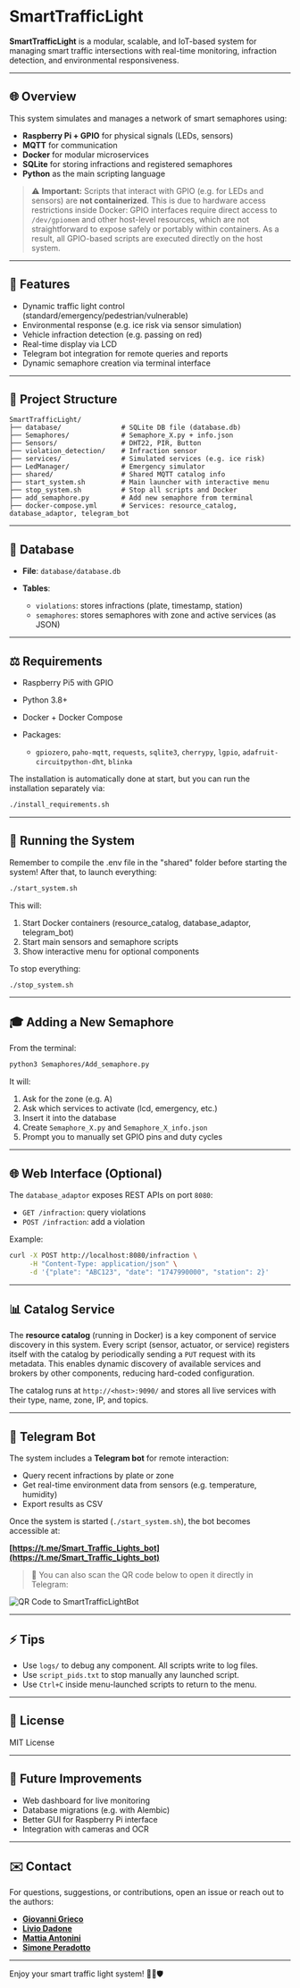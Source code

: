 # SmartTrafficLight

**SmartTrafficLight** is a modular, scalable, and IoT-based system for managing smart traffic intersections with real-time monitoring, infraction detection, and environmental responsiveness.

---

## 🌐 Overview

This system simulates and manages a network of smart semaphores using:

* **Raspberry Pi + GPIO** for physical signals (LEDs, sensors)
* **MQTT** for communication
* **Docker** for modular microservices
* **SQLite** for storing infractions and registered semaphores
* **Python** as the main scripting language

> ⚠️ **Important:** Scripts that interact with GPIO (e.g. for LEDs and sensors) are **not containerized**. This is due to hardware access restrictions inside Docker: GPIO interfaces require direct access to `/dev/gpiomem` and other host-level resources, which are not straightforward to expose safely or portably within containers. As a result, all GPIO-based scripts are executed directly on the host system.

---

## 🚧 Features

* Dynamic traffic light control (standard/emergency/pedestrian/vulnerable)
* Environmental response (e.g. ice risk via sensor simulation)
* Vehicle infraction detection (e.g. passing on red)
* Real-time display via LCD
* Telegram bot integration for remote queries and reports
* Dynamic semaphore creation via terminal interface

---

## 📂 Project Structure

```
SmartTrafficLight/
├── database/               # SQLite DB file (database.db)
├── Semaphores/             # Semaphore_X.py + info.json
├── Sensors/                # DHT22, PIR, Button
├── violation_detection/    # Infraction sensor
├── services/               # Simulated services (e.g. ice risk)
├── LedManager/             # Emergency simulator
├── shared/                 # Shared MQTT catalog info
├── start_system.sh         # Main launcher with interactive menu
├── stop_system.sh          # Stop all scripts and Docker
├── add_semaphore.py        # Add new semaphore from terminal
├── docker-compose.yml      # Services: resource_catalog, database_adaptor, telegram_bot
```

---

## 📁 Database

* **File**: `database/database.db`
* **Tables**:

  * `violations`: stores infractions (plate, timestamp, station)
  * `semaphores`: stores semaphores with zone and active services (as JSON)

---

## ⚖️ Requirements

* Raspberry Pi5 with GPIO
* Python 3.8+
* Docker + Docker Compose
* Packages:

  * `gpiozero`, `paho-mqtt`, `requests`, `sqlite3`, `cherrypy`, `lgpio`, `adafruit-circuitpython-dht`, `blinka`

The installation is automatically done at start, but you can run the installation separately via:

```bash
./install_requirements.sh
```

---

## 🔄 Running the System

Remember to compile the .env file in the "shared" folder before starting the system!
After that, to launch everything:

```bash
./start_system.sh
```

This will:

1. Start Docker containers (resource\_catalog, database\_adaptor, telegram\_bot)
2. Start main sensors and semaphore scripts
3. Show interactive menu for optional components

To stop everything:

```bash
./stop_system.sh
```

---

## 🎓 Adding a New Semaphore

From the terminal:

```bash
python3 Semaphores/Add_semaphore.py
```

It will:

1. Ask for the zone (e.g. A)
2. Ask which services to activate (lcd, emergency, etc.)
3. Insert it into the database
4. Create `Semaphore_X.py` and `Semaphore_X_info.json`
5. Prompt you to manually set GPIO pins and duty cycles

---

## 🌐 Web Interface (Optional)

The `database_adaptor` exposes REST APIs on port `8080`:

* `GET /infraction`: query violations
* `POST /infraction`: add a violation

Example:

```bash
curl -X POST http://localhost:8080/infraction \
     -H "Content-Type: application/json" \
     -d '{"plate": "ABC123", "date": "1747990000", "station": 2}'
```

---

## 📊 Catalog Service

The **resource catalog** (running in Docker) is a key component of service discovery in this system. Every script (sensor, actuator, or service) registers itself with the catalog by periodically sending a `PUT` request with its metadata. This enables dynamic discovery of available services and brokers by other components, reducing hard-coded configuration.

The catalog runs at `http://<host>:9090/` and stores all live services with their type, name, zone, IP, and topics.

---

## 📢 Telegram Bot

The system includes a **Telegram bot** for remote interaction:

* Query recent infractions by plate or zone
* Get real-time environment data from sensors (e.g. temperature, humidity)
* Export results as CSV

Once the system is started (`./start_system.sh`), the bot becomes accessible at:

**[https://t.me/Smart_Traffic_Lights_bot](https://t.me/Smart_Traffic_Lights_bot)**

> 📅 You can also scan the QR code below to open it directly in Telegram:

![QR Code to SmartTrafficLightBot](assets/telegram_qr_code.jpg)

---

## ⚡ Tips

* Use `logs/` to debug any component. All scripts write to log files.
* Use `script_pids.txt` to stop manually any launched script.
* Use `Ctrl+C` inside menu-launched scripts to return to the menu.

---

## 📄 License

MIT License

---

## 🚀 Future Improvements

* Web dashboard for live monitoring
* Database migrations (e.g. with Alembic)
* Better GUI for Raspberry Pi interface
* Integration with cameras and OCR

---

## ✉️ Contact

For questions, suggestions, or contributions, open an issue or reach out to the authors:

- [**Giovanni Grieco**](mailto:s346012@studenti.polito.it)
- [**Livio Dadone**](mailto:s347038@studenti.polito.it)
- [**Mattia Antonini**](mailto:s344064@studenti.polito.it)
- [**Simone Peradotto**](mailto:s343420@studenti.polito.it)


---

Enjoy your smart traffic light system! 🚗🚦🛡️
